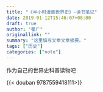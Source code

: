 ```yaml
---
title: "《半小时漫画世界史》-读书笔记"
date: 2019-01-12T15:46:07+08:00
draft: true
author: "瞿广"
originallink: ""
summary: "这里填写文章文章摘要。"
tags: ["历史"]
categories: ["note"]
---
```


作为自己的世界史科普读物吧

{{< douban 9787559418111>}}



<!-- more -->